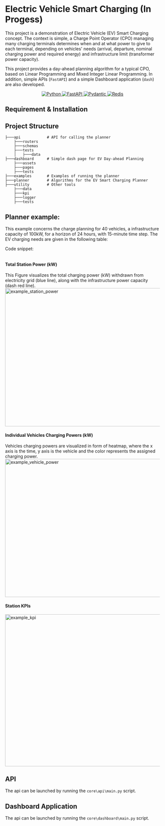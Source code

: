 # Electric Vehicle Smart Charging (In Progess)

This project is a demonstration of Electric Vehicle (EV) Smart Charging concept. 
The context is simple, a Charge Point Operator (CPO) managing many charging terminals determines when and at what power to give to each terminal, 
depending on vehicles' needs (arrival, departure, nominal charging power and required energy) and infrastructure limit (transformer power capacity).    


This project provides a day-ahead planning algorithm for a typical CPO, based on Linear Programming and Mixed Integer Linear Programming. 
In addition, simple APIs (`FastAPI`) and a simple Dashboard application (`dash`) are also developed. 


<p align="center">
  <a href="">
      <img src="https://img.shields.io/badge/Python-3776AB?style=for-the-badge&logo=python&logoColor=white" alt="Python">
  </a>
  <a href="https://fastapi.tiangolo.com">
      <img src="https://img.shields.io/badge/FastAPI-005571?style=for-the-badge&logo=fastapi" alt="FastAPI">
  </a>
  <a href="https://docs.pydantic.dev/2.4/">
      <img src="https://img.shields.io/badge/Pydantic-E92063?logo=pydantic&logoColor=fff&style=for-the-badge" alt="Pydantic">
  </a>
  <a href="https://redis.io">
      <img src="https://img.shields.io/badge/Redis-DC382D?logo=redis&logoColor=fff&style=for-the-badge" alt="Redis">
  </a>
</p>


## Requirement & Installation 

## Project Structure 
```
├───api            # API for calling the planner  
    ├───routers
    ├───schemas
    ├───tests
    │   ├───data
├───dashboard      # Simple dash page for EV Day-ahead Planning 
    ├───assets
    ├───pages
    ├───tests
├───examples       # Examples of running the planner
├───planner        # Algorithms for the EV Smart Charging Planner 
├───utility        # Other tools 
    ├───data
    ├───kpi
    ├───logger
    ├───tests
```

## Planner example:

This example concerns the charge planning for 40 vehicles, a infrastructure capacity of 100kW, for a horizon of 24 hours, with 15-minute time step. 
The EV charging needs are given in the following table: 

Code snippet:
```

```

#### Total Station Power (kW)
This Figure visualizes the total charging power (kW) withdrawn from electricity grid (blue line), along with the infrastructure power capacity (dash red line). 
<img width="1592" height="450" alt="example_station_power" src="https://github.com/user-attachments/assets/91c4b7db-11de-4c29-b702-d91d6bb398c6" />

#### Individual Vehicles Charging Powers (kW)
Vehicles charging powers are visualized in form of heatmap, where the x axis is the time, y axis is the vehicle and the color represents the assigned charging power. 
<img width="1592" height="450" alt="example_vehicle_power" src="https://github.com/user-attachments/assets/3f8eae57-65b3-4f3d-9273-ba2298270c0a" />

#### Station KPIs 
<img width="791" height="495" alt="example_kpi" src="https://github.com/user-attachments/assets/8aea4793-2e5b-4081-954e-0943e819967e" tag="station_kpi"/>


## API 
The api can be launched by running the `core\api\main.py` script. 

## Dashboard Application 
The api can be launched by running the `core\dashboard\main.py` script. 



